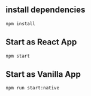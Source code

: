 ## install dependencies
`npm install`

## Start as React App
`npm start`

## Start as Vanilla App
`npm run start:native`
